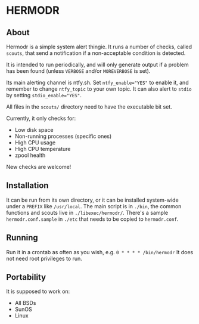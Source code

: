 # HERMODR

## About
Hermodr is a simple system alert thingie. It runs a number of checks, called
`scouts`, that send a notification if a non-acceptable condition is detected.

It is intended to run periodically, and will only generate output if a problem
has been found (unless `VERBOSE` and/or `MOREVERBOSE` is set).

Its main alerting channel is ntfy.sh. Set `ntfy_enable="YES"` to enable it,
and remember to change `ntfy_topic` to your own topic. It can also alert to
`stdio` by setting `stdio_enable="YES"`.

All files in the `scouts/` directory need to have the executable bit set.

Currently, it only checks for:
- Low disk space
- Non-running processes (specific ones)
- High CPU usage
- High CPU temperature
- zpool health

New checks are welcome!

## Installation
It can be run from its own directory, or it can be installed system-wide
under a `PREFIX` like `/usr/local`.
The main script is in `./bin`, the common functions and scouts live in
`./libexec/hermodr/`.
There's a sample `hermodr.conf.sample` in `./etc` that needs to be copied
to `hermodr.conf`.

## Running
Run it in a crontab as often as you wish, e.g.
`0 * * * * /bin/hermodr`
It does not need root privileges to run.

## Portability
It is supposed to work on:
- All BSDs
- SunOS
- Linux

